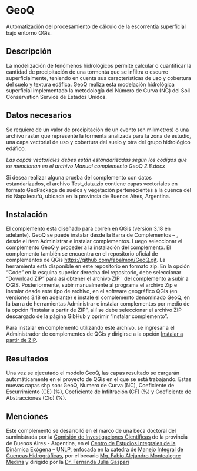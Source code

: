 # GeoQ
Automatización del procesamiento de cálculo de la escorrentía superficial bajo entorno QGis.

## Descripción
La modelización de fenómenos hidrológicos permite calcular o cuantificar la cantidad de precipitación de una tormenta que se infiltra o escurre superficialmente, teniendo en cuenta sus características de uso y cobertura del suelo y textura edáfica. GeoQ realiza esta modelación hidrológica superficial implementado la metodología del Número de Curva (NC) del Soil Conservation Service de Estados Unidos.

## Datos necesarios
Se requiere de un valor de precipitación de un evento (en milímetros) o una archivo raster que represente la tormenta analizada para la zona de estudio, una capa vectorial de uso y cobertura del suelo y otra del grupo hidrológico edáfico.

_Las capas vectoriales debes están estandarizadas según los códigos que se mencionan en el archivo Manual complemento GeoQ 2.8.docx_

Si desea realizar alguna prueba del complemento con datos estandarizados, el archivo Test_data.zip contiene capas vectoriales en formato GeoPackage de suelos y vegetación pertenecientes a la cuenca del río Napaleoufú, ubicada en la provincia de Buenos Aires, Argentina.

## Instalación
El complemento esta diseñado para corren en QGis (versión 3.18 en adelante).
GeoQ se puede instalar desde la Barra de Complementos –   , desde el ítem Administrar e instalar complementos. Luego seleccionar el complemento GeoQ y proceder a la instalación del complemento.
El complemento también se encuentra en el repositorio oficial de complementos de QGis https://github.com/fabalmon/GeoQ.git. La herramienta está disponible en este repositorio en formato zip. En la opción “Code” en la esquina superior derecha del repositorio, debe seleccionar “Download ZIP” para así obtener el archivo ZIP¨ del complemento a subir a QGIS. Posteriormente, subir manualmente al programa el archivo Zip e instalar desde este tipo de archivo, en el software geográfico QGis (en versiones 3.18 en adelante) e instale el complemento denominado GeoQ, en la barra de herramientas Administrar e instalar complementos   por medio de la opción “Instalar a partir de ZIP”, allí se debe seleccionar el archivo ZIP descargado de la página GibHub y oprimir “Instalar complemento”. 

Para instalar en complemento utilizando este archivo, se ingresar a el Administrador de complementos de QGis y dirigirse a la opción [Instalar a partir de ZIP](https://gis.stackexchange.com/questions/302196/downloading-and-saving-plugins-for-qgis-3-4).

## Resultados
Una vez se ejecutado el modelo GeoQ, las capas resultado se cargarán automáticamente en el proyecto de QGis en el que se está trabajando. Estas nuevas capas shp son: GeoQ, Numero de Curva (NC), Coeficiente de Escurrimiento (CE) (%), Coeficiente de Infiltración (CF) (%) y Coeficiente de Abstracciones (CIo) (%).


## Menciones
Este complemento se desarrolló en el marco de una beca doctoral del suministrada por la [Comisión de Investigaciones Científicas]( https://www.cic.gba.gob.ar/) de la provincia de Buenos Aires - Argentina, en el [Centro de Estudios Integrales de la Dinámica Exógena – UNLP]( https://ceide.unlp.edu.ar/), enfocada en la catedra de [Manejo Integral de Cuencas Hidrográficas]( http://maestriacuencashidrograficas.agro.unlp.edu.ar/), por el becario [Mg. Fabio Alejandro Montealegre Medina](https://ceide.unlp.edu.ar/personal/monteaelegre-medina-fabio-alejandro/) y dirigido por la [Dr. Fernanda Julia Gaspari](https://ceide.unlp.edu.ar/personal/dra-fernanda-julia-gaspari/)
